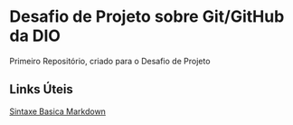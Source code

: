# Desafio de Projeto sobre Git/GitHub da DIO

Primeiro Repositório, criado para o Desafio de Projeto

## Links Úteis

[Sintaxe Basica Markdown](https://www.markdownguide.org/basic-syntax/)
